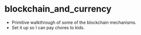 # blockchain_and_currency
* Primitive walkthrough of some of the blockchain mechanisms. 
* Set it up so I can pay chores to kids.
